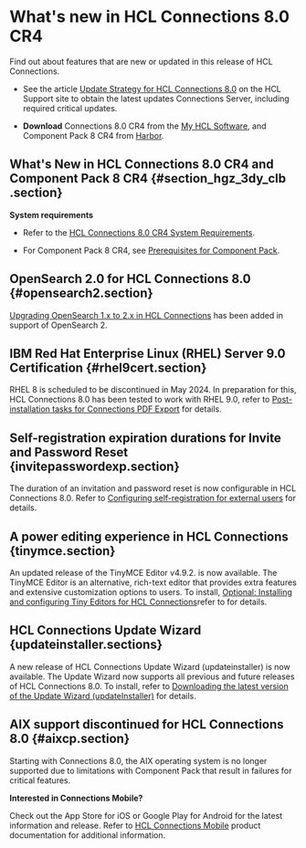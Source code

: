# What's new in HCL Connections 8.0 CR4

Find out about features that are new or updated in this release of HCL Connections.

-   See the article [Update Strategy for HCL Connections 8.0](https://support.hcltechsw.com/csm?id=kb_article&sysparm_article=KB0101180) on the HCL Support site to obtain the latest updates Connections Server, including required critical updates.

-   **Download** Connections 8.0 CR4 from the [My HCL Software](https://my.hcltechsw.com/), and Component Pack 8 CR4 from [Harbor](https://hclcr.io/harbor/projects/15/repositories).


## What's New in HCL Connections 8.0 CR4 and Component Pack 8 CR4 {#section_hgz_3dy_clb .section}

**System requirements**

-   Refer to the [HCL Connections 8.0 CR4 System Requirements](https://support.hcltechsw.com/csm?id=kb_article&sysparm_article=KB0105966).

-   For Component Pack 8 CR4, see [Prerequisites for Component Pack](../../admin/install/cp_prereqs.md).

## OpenSearch 2.0 for HCL Connections 8.0 {#opensearch2.section}

[Upgrading OpenSearch 1.x to 2.x in HCL Connections](../../admin/install/upgrade_opensearch.md) has been added in support of OpenSearch 2.

## IBM Red Hat Enterprise Linux (RHEL) Server 9.0 Certification {#rhel9cert.section}

RHEL 8 is scheduled to be discontinued in May 2024. In preparation for this, HCL Connections 8.0 has been tested to work with RHEL 9.0, refer to [Post-installation tasks for Connections PDF Export](../../admin/install/install-guide-preparations.md) for details.


## Self-registration expiration durations for Invite and Password Reset {invitepasswordexp.section}

The duration of an invitation and password reset is now configurable in HCL Connections 8.0. Refer to  [Configuring self-registration for external users](../admin/t_install_config_self-registration_for_external_users.md) for details.

## A power editing experience in HCL Connections {tinymce.section}

An updated release of the TinyMCE Editor v4.9.2. is now available. The TinyMCE Editor is an alternative, rich-text editor that provides extra features and extensive customization options to users. To install, [Optional: Installing and configuring Tiny Editors for HCL Connections](../../admin/install/tiny_editors/c_tiny-editors.md)refer to for details.

## HCL Connections Update Wizard {updateinstaller.sections}

A new release of HCL Connections Update Wizard (updateinstaller) is now available. The Update Wizard now supports all previous and future releases of HCL Connections 8.0. To install, refer to [Downloading the latest version of the Update Wizard (updateInstaller)](../../admin/migrate/t_im_upgrade.md) for details. 


## AIX support discontinued for HCL Connections 8.0 {#aixcp.section}

Starting with Connections 8.0, the AIX operating system is no longer supported due to limitations with Component Pack that result in failures for critical features.


**Interested in Connections Mobile?**

Check out the App Store for iOS or Google Play for Android for the latest information and release. Refer to [HCL Connections Mobile](https://help.hcltechsw.com/connectionsmobile/index.html) product documentation for additional information.

